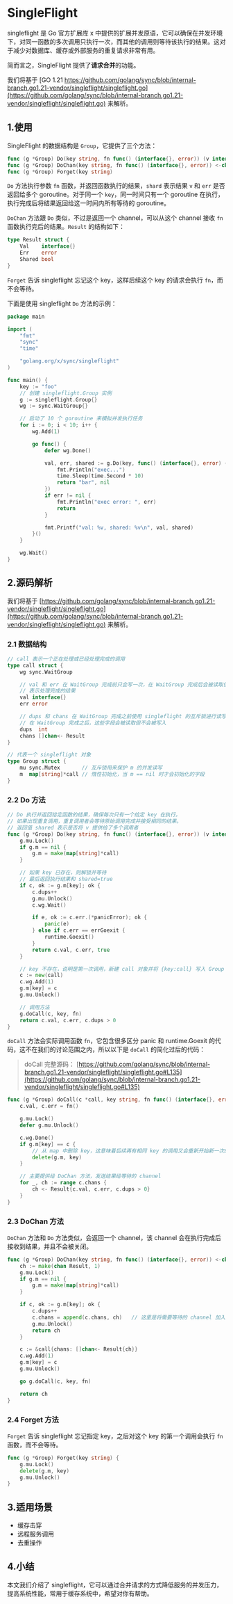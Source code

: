 # SingleFlight

singleflight 是 Go 官方扩展库 x 中提供的扩展并发原语，它可以确保在并发环境下，对同一函数的多次调用只执行一次，而其他的调用则等待该执行的结果。这对于减少对数据库、缓存或外部服务的重复请求非常有用。

简而言之，SingleFlight 提供了**请求合并**的功能。

我们将基于 [GO 1.21 https://github.com/golang/sync/blob/internal-branch.go1.21-vendor/singleflight/singleflight.go](https://github.com/golang/sync/blob/internal-branch.go1.21-vendor/singleflight/singleflight.go) 来解析。

## 1.使用

SingleFlight 的数据结构是 `Group`，它提供了三个方法：

```go
func (g *Group) Do(key string, fn func() (interface{}, error)) (v interface{}, err error, shared bool)
func (g *Group) DoChan(key string, fn func() (interface{}, error)) <-chan Result
func (g *Group) Forget(key string)
```

`Do` 方法执行参数 `fn` 函数，并返回函数执行的结果，`shard` 表示结果 `v` 和 `err` 是否返回给多个 goroutine。对于同一个 `key`，同一时间只有一个 goroutine 在执行，执行完成后将结果返回给这一时间内所有等待的 goroutine。

`DoChan` 方法跟 `Do` 类似，不过是返回一个 channel，可以从这个 channel 接收 `fn` 函数执行完后的结果。`Result` 的结构如下：

```go
type Result struct {
	Val    interface{}
	Err    error
	Shared bool
}
```

`Forget` 告诉 singleflight 忘记这个 key，这样后续这个 key 的请求会执行 `fn`，而不会等待。

下面是使用 singleflight `Do` 方法的示例：

```go
package main

import (
	"fmt"
	"sync"
	"time"

	"golang.org/x/sync/singleflight"
)

func main() {
	key := "foo"
    // 创建 singleflight.Group 实例
	g := singleflight.Group{}
	wg := sync.WaitGroup{}

    // 启动了 10 个 goroutine 来模拟并发执行任务
	for i := 0; i < 10; i++ {
		wg.Add(1)

		go func() {
			defer wg.Done()

			val, err, shared := g.Do(key, func() (interface{}, error) {
				fmt.Println("exec...")
				time.Sleep(time.Second * 10)
				return "bar", nil
			})
			if err != nil {
				fmt.Println("exec error: ", err)
				return
			}

			fmt.Printf("val: %v, shared: %v\n", val, shared)
		}()
	}

	wg.Wait()
}
```

## 2.源码解析

我们将基于 [https://github.com/golang/sync/blob/internal-branch.go1.21-vendor/singleflight/singleflight.go](https://github.com/golang/sync/blob/internal-branch.go1.21-vendor/singleflight/singleflight.go) 来解析。

### 2.1 数据结构

```go
// call 表示一个正在处理或已经处理完成的调用
type call struct {
	wg sync.WaitGroup

    // val 和 err 在 WaitGroup 完成前只会写一次，在 WaitGroup 完成后会被读取但不会被写入
    // 表示处理完成的结果
	val interface{}
	err error

    // dups 和 chans 在 WaitGroup 完成之前使用 singleflight 的互斥锁进行读写
    // 在 WaitGroup 完成之后，这些字段会被读取但不会被写入
	dups  int
	chans []chan<- Result
}

// 代表一个 singleflight 对象
type Group struct {
	mu sync.Mutex       // 互斥锁用来保护 m 的并发读写
	m  map[string]*call // 惰性初始化，当 m == nil 时才会初始化的字段
}
```

### 2.2 Do 方法

```go
// Do 执行并返回给定函数的结果，确保每次只有一个给定 key 在执行。
// 如果出现重复调用，重复调用者会等待原始调用完成并接受相同的结果。
// 返回值 shared 表示是否将 v 提供给了多个调用者
func (g *Group) Do(key string, fn func() (interface{}, error)) (v interface{}, err error, shared bool) {
	g.mu.Lock()
	if g.m == nil {
		g.m = make(map[string]*call)
	}

    // 如果 key 已存在，则解锁并等待
    // 最后返回执行结果和 shared=true
	if c, ok := g.m[key]; ok {
		c.dups++
		g.mu.Unlock()
		c.wg.Wait()

		if e, ok := c.err.(*panicError); ok {
			panic(e)
		} else if c.err == errGoexit {
			runtime.Goexit()
		}
		return c.val, c.err, true
	}

    // key 不存在，说明是第一次调用，新建 call 对象并将 {key:call} 写入 Group 的 map 中
	c := new(call)
	c.wg.Add(1)
	g.m[key] = c
	g.mu.Unlock()

    // 调用方法
	g.doCall(c, key, fn)
	return c.val, c.err, c.dups > 0
}
```

`doCall` 方法会实际调用函数 `fn`，它包含很多区分 panic 和 runtime.Goexit 的代码，这不在我们的讨论范围之内，所以以下是 `doCall` 的简化过后的代码：

> doCall 完整源码： [https://github.com/golang/sync/blob/internal-branch.go1.21-vendor/singleflight/singleflight.go#L135](https://github.com/golang/sync/blob/internal-branch.go1.21-vendor/singleflight/singleflight.go#L135)

```go
func (g *Group) doCall(c *call, key string, fn func() (interface{}, error)) {
    c.val, c.err = fn()

    g.mu.Lock()
    defer g.mu.Unlock()

    c.wg.Done()
    if g.m[key] == c {
        // 从 map 中删除 key，这意味着后续再有相同 key 的调用又会重新开始新一次的 fn 函数调用
        delete(g.m, key)
    }

    // 主要提供给 DoChan 方法，发送结果给等待的 channel
    for _, ch := range c.chans {
        ch <- Result{c.val, c.err, c.dups > 0}
    }
}
```

### 2.3 DoChan 方法

`DoChan` 方法和 `Do` 方法类似，会返回一个 channel，该 channel 会在执行完成后接收到结果，并且不会被关闭。

```go
func (g *Group) DoChan(key string, fn func() (interface{}, error)) <-chan Result {
	ch := make(chan Result, 1)
	g.mu.Lock()
	if g.m == nil {
		g.m = make(map[string]*call)
	}

	if c, ok := g.m[key]; ok {
		c.dups++
		c.chans = append(c.chans, ch)   // 这里是将需要等待的 channel 加入 c.chans，后续在 doCall 方法统一接收结果
		g.mu.Unlock()
		return ch
	}

	c := &call{chans: []chan<- Result{ch}}
	c.wg.Add(1)
	g.m[key] = c
	g.mu.Unlock()

	go g.doCall(c, key, fn)

	return ch
}
```

### 2.4 Forget 方法

`Forget` 告诉 singleflight 忘记指定 key，之后对这个 key 的第一个调用会执行 `fn` 函数，而不会等待。

```go
func (g *Group) Forget(key string) {
	g.mu.Lock()
	delete(g.m, key)
	g.mu.Unlock()
}
```

## 3.适用场景

+ 缓存击穿
+ 远程服务调用
+ 去重操作

## 4.小结

本文我们介绍了 singleflight，它可以通过合并请求的方式降低服务的并发压力，提高系统性能，常用于缓存系统中，希望对你有帮助。